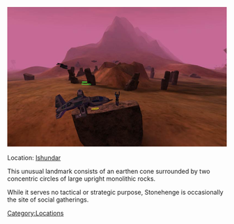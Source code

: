 ![](images/Stonehenge.jpg "Stonehenge.jpg")

Location: [Ishundar](Ishundar.md)

This unusual landmark consists of an earthen cone surrounded by two
concentric circles of large upright monolithic rocks.

While it serves no tactical or strategic purpose, Stonehenge is
occasionally the site of social gatherings.

[Category:Locations](Category:Locations.md)
